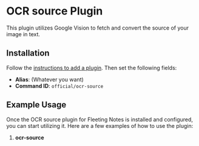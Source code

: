 # OCR source Plugin
This plugin utilizes Google Vision to fetch and convert the source of your image in text.

## Installation
Follow the [instructions to add a plugin](https://www.fleetingnotes.app/docs/plugins/add-a-plugin). Then set the following fields:
- **Alias**: (Whatever you want)
- **Command ID**: `official/ocr-source`


## Example Usage
Once the OCR source plugin for Fleeting Notes is installed and configured, you can start utilizing it. Here are a few examples of how to use the plugin:

1. **ocr-source**
